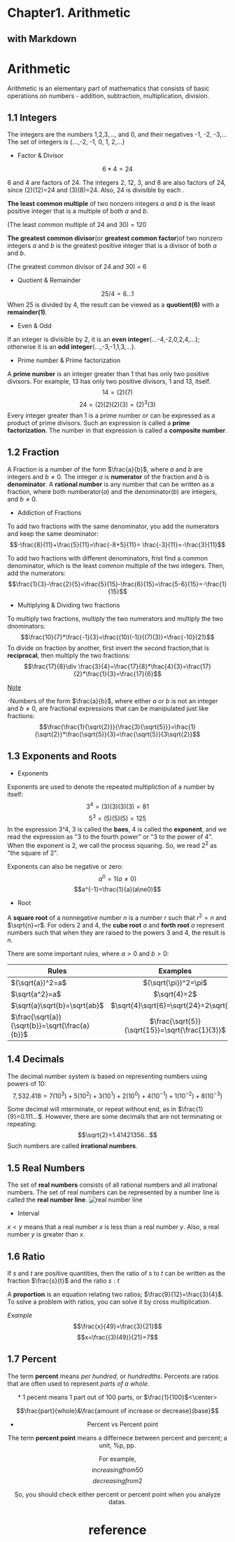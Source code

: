 Chapter1. Arithmetic 
=======
with Markdown
----

# Arithmetic
Arithmetic is an elementary part of mathematics that consists of basic operations on numbers - addition, subtraction, multiplication, division.
## 1.1 Integers
The integers are the numbers 1,2,3,..., and 0, and their negatives -1, -2, -3,...
The set of integers is {...,-2, -1, 0, 1, 2,...}


* Factor & Divisor

$$6*4=24$$

6 and 4 are factors of 24. The integers 2, 12, 3, and 8 are also factors of 24, since (2)(12)=24 and (3)(8)=24. Also, 24 is divisible by each .

__The least common multiple__ of two nonzero integers $a$ and $b$ is the least positive integer that is a multiple of both $a$ and $b$.

(The least common multiple of 24 and 30) = 120

__The greatest common divisor__(or __greatest common factor__)of two nonzero integers $a$ and $b$ is the greatest positive integer that is a divisor of both $a$ and $b$. 

(The greatest common divisor of 24 and 30) = 6

* Quotient & Remainder

$$ 25 / 4= 6 ...1$$
When 25 is divided by 4, the result can be viewed as a __quotient(6)__ with a __remainder(1)__.

* Even & Odd

If an integer is divisible by 2, it is an __even integer__{...-4,-2,0,2,4,...}; otherwise it is an __odd integer__{...,-3,-1,1,3,...}.

* Prime number & Prime factorization

A __prime number__ is an integer greater than 1 that has only two positive divisors. For example, 13 has only two positive divisors, 1 and 13, itself. 
$$14=(2)(7)$$
$$24=(2)(2)(2)(3)=(2)^3(3)$$
Every integer greater than 1 is a prime number or can be expressed as a product of prime divisors. Such an expression is called a __prime factorization__. The number in that expression is called a __composite number__.

## 1.2 Fraction

A Fraction is a number of the form $\frac{a}{b}$, where $a$ and $b$ are integers and $b\ne 0$.
The integer $a$ is __numerator__ of the fraction and $b$ is __denominator__. A __rational number__ is any number that can be written as a fraction, where both numberator($a$) and the denominator($b$) are integers, and $b\ne 0$.

* Addiction of Fractions

To add two fractions with the same denominator, you add the numerators and keep the same deominator:
$$-\frac{8}{11}+\frac{5}{11}=\frac{-8+5}{11}= \frac{-3}{11}=-\frac{3}{11}$$

To add two fractions with different denominators, frist find a common denominator, which is the least common multiple of the two integers. Then, add the numerators:
$$\frac{1}{3}-\frac{2}{5}=\frac{5}{15}-\frac{6}{15}=\frac{5-6}{15}=-\frac{1}{15}$$

* Multiplying & Dividing two fractions

To multiply two fractions, multiply the two numerators and multiply the two dnominators:
$$\frac{10}{7}*\frac{-1}{3}=\frac{(10)(-1)}{(7)(3)}=\frac{-10}{21}$$
To divide on fraction by another, first invert the second fraction,that is __reciprocal__, then multiply the two fractions:
$$\frac{17}{8}\div \frac{3}{4}=\frac{17}{8}*\frac{4}{3}=\frac{17}{2}*\frac{1}{3}=\frac{17}{6}$$

<u>Note</u>

-Numbers of the form $\frac{a}{b}$, where either $a$ or $b$ is not an integer and $b\ne0$, are fractional expressions that can be manipulated just like fractions:
$$\frac{\frac{1}{\sqrt{2}}}{\frac{3}{\sqrt{5}}}=\frac{1}{\sqrt{2}}*\frac{\sqrt{5}}{3}=\frac{\sqrt{5}}{3\sqrt{2}}$$


## 1.3 Exponents and Roots
* Exponents
  
Exponents are used to denote the repeated multipliction of a number by itself:
$$3^4=(3)(3)(3)(3)=81$$
$$5^3=(5)(5)(5)=125$$
In the expression 3^4, 3 is called the __baes__, 4 is called the __exponent__, and we read the expression as "3 to the fourth power" or "3 to the power of 4".
When the exponent is 2, we call the process squaring. So, we read $2^2$ as "the square of 2".

Exponents can also be negative or zero:
$$a^0=1 (a\ne0)$$
$$a^{-1}=\frac{1}{a}(a\ne0)$$

* Root

A __square root__ of a nonnegative number $n$ is a number $r$ such that $r^2=n$ and $\sqrt{n}=r$. For oders 2 and 4, the __cube root__ $a$ and __forth root__ $a$ represent numbers such that when they are raised to the powers 3 and 4, the result is $n$.

There are some important rules, where $a>0$ and $b>0$:

| Rules | Examples |
|---|:---:|
| $(\sqrt{a})^2=a$ | $(\sqrt{\pi})^2=\pi$ |
| $\sqrt{a^2}=a$ | $\sqrt{4}=2$ |
| $\sqrt{a}\sqrt{b}=\sqrt{ab}$ | $\sqrt{4}\sqrt{6}=\sqrt{24}=2\sqrt{6}$ |
| $\frac{\sqrt{a}}{\sqrt{b}}=\sqrt{\frac{a}{b}}$ | $\frac{\sqrt{5}}{\sqrt{15}}=\sqrt{\frac{1}{3}}$ |


## 1.4 Decimals
The decimal number system is based on representing numbers using powers of 10:
$$7,532.418=7(10^3)+5(10^2)+3(10^1)+2(10^0)+4(10^{-1})+1(10^{-2})+8(10^{-3})$$

Some decimal will mterminate, or repeat without end, as in $\frac{1}{9}=0.111...$. However, there are some decimals that are not terminating or repeating:
$$\sqrt{2}=1.41421356...$$
Such numbers are called __irrational numbers__.

## 1.5 Real Numbers
The set of __real numbers__ consists of all rational numbers and all irrational numbers. The set of real numbers can be represented by a number line is called the __real number line__.
![real number line](https://images.app.goo.gl/ufChKptxVNFAvk4A7)

* Interval

$x<y$ means that a real number $x$ is less than a real number $y$. Also, a real number $y$ is greater than $x$.

## 1.6 Ratio
If $s$ and $t$ are positive quantities, then the ratio of $s$ to $t$ can be written as the fraction $\frac{s}{t}$ and the ratio $s:t$

A __proportion__ is an equation relating two ratios; $\frac{9}{12}=\frac{3}{4}$. To solve a problem with ratios, you can solve it by cross multiplication.

_Example_ $$\frac{x}{49}=\frac{3}{21}$$
$$x=\frac{(3)(49)}{21}=7$$


## 1.7 Percent

The term __percent__ means _per hundred_, or _hundredths_. Percents are ratios that are often used to represent _parts of a whole_.

<center>* 1 pecent means 1 part out of 100 parts, or $\frac{1}{100}$<\center>

$$\frac{part}{whole}&\frac{amount of increase or decrease}{base}$$

* Percent vs Percent point

The term __percent point__ means a differnece between percent and percent; a unit, %p, pp. 

For example,
$$increasing from 50% to 60%, it increases 20% or 10%p $$ 
$$decreasing from 2% to 1%, it decreases 50% or 1%p$$

So, you should check either percent or percent point when you analyze datas.



# reference 


